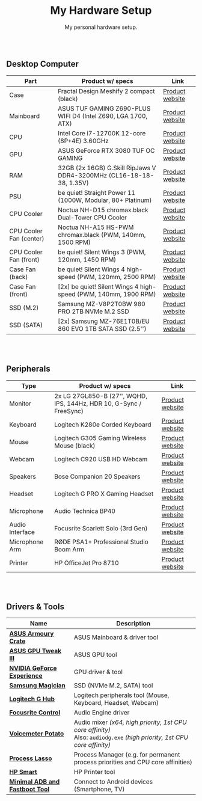 <div align="center">

# My Hardware Setup

My personal hardware setup.

</div>

<br><br>

## Desktop Computer

| Part                    | Product w/ specs                                                     | Link                                                                                                                                                     |
| ----------------------- | -------------------------------------------------------------------- | -------------------------------------------------------------------------------------------------------------------------------------------------------- |
| Case                    | Fractal Design Meshify 2 compact (black)                             | [Product website](https://www.fractal-design.com/products/cases/meshify/meshify-2-compact/)                                                              |
| Mainboard               | ASUS TUF GAMING Z690-PLUS WIFI D4 (Intel Z690, LGA 1700, ATX)        | [Product website](https://www.asus.com/de/Motherboards-Components/Motherboards/TUF-Gaming/TUF-GAMING-Z690-PLUS-WIFI-D4/)                                 |
| CPU                     | Intel Core i7-12700K 12-core (8P+4E) 3.60GHz                         | [Product website](https://www.intel.de/content/www/de/de/products/sku/134594/intel-core-i712700k-processor-25m-cache-up-to-5-00-ghz/specifications.html) |
| GPU                     | ASUS GeForce RTX 3080 TUF OC GAMING                                  | [Product website](https://www.asus.com/de/Motherboards-Components/Graphics-Cards/TUF-Gaming/TUF-RTX3080-O10G-GAMING)                                     |
| RAM                     | 32GB (2x 16GB) G.Skill RipJaws V DDR4-3200MHz (CL16-18-18-38, 1.35V) | [Product website](<https://www.gskill.com/product/165/184/1536110922/F4-3200C16D-32GVKRipjaws-VDDR4-3200MHz-CL16-18-18-38-1.35V32GB-(2x16GB)>)           |
| PSU                     | be quiet! Straight Power 11 (1000W, Modular, 80+ Platinum)           | [Product website](https://www.bequiet.com/de/powersupply/1766)                                                                                           |
| CPU Cooler              | Noctua NH-D15 chromax.black Dual-Tower CPU Cooler                    | [Product website](https://noctua.at/en/nh-d15-chromax-black)                                                                                             |
| CPU Cooler Fan (center) | Noctua NH-A15 HS-PWM chromax.black (PWM, 140mm, 1500 RPM)            | [Product website](https://noctua.at/de/nf-a15-hs-pwm-chromax-black-swap)                                                                                 |
| CPU Cooler Fan (front)  | be quiet! Silent Wings 3 (PWM, 120mm, 1450 RPM)                      | [Product website](https://www.bequiet.com/de/casefans/silent-wings-3/784)                                                                                |
| Case Fan (back)         | be quiet! Silent Wings 4 high-speed (PWM, 120mm, 2500 RPM)           | [Product website](https://www.bequiet.com/de/casefans/3701)                                                                                              |
| Case Fan (front)        | [2x] be quiet! Silent Wings 4 high-speed (PWM, 140mm, 1900 RPM)      | [Product website](https://www.bequiet.com/de/casefans/3704)                                                                                              |
| SSD (M.2)               | Samsung MZ-V8P2T0BW 980 PRO 2TB NVMe M.2 SSD                         | [Product website](https://www.samsung.com/de/memory-storage/nvme-ssd/980-pro-2tb-nvme-pcie-gen-4-mz-v8p2t0bw/)                                           |
| SSD (SATA)              | [2x] Samsung MZ-76E1T0B/EU 860 EVO 1TB SATA SSD (2.5'')              | [Product website](https://www.samsung.com/de/memory-storage/860-evo-sata-3-2-5-inch-ssd/MZ-76E1T0BEU)                                                    |

<br><br>

## Peripherals

| Type            | Product w/ specs                                                    | Link                                                                                                                              |
| --------------- | ------------------------------------------------------------------- | --------------------------------------------------------------------------------------------------------------------------------- |
| Monitor         | 2x LG 27GL850-B (27'', WQHD, IPS, 144Hz, HDR 10, G-Sync / FreeSync) | [Product website](https://www.lg.com/de/monitore/lg-27GL850-B)                                                                    |
| Keyboard        | Logitech K280e Corded Keyboard                                      | [Product website](https://www.logitech.com/de-de/product/corded-keyboard-k280e-business)                                          |
| Mouse           | Logitech G305 Gaming Wireless Mouse (black)                         | [Product website](https://www.logitechg.com/de-de/products/gaming-mice/g305-lightspeed-wireless-gaming-mouse.910-005282.html)     |
| Webcam          | Logitech C920 USB HD Webcam                                         | [Product website](https://www.logitech.com/de-de/product/hd-pro-webcam-c920)                                                      |
| Speakers        | Bose Companion 20 Speakers                                          | [Product website](https://www.bose.de/de_de/products/speakers/stereo_speakers/companion-20-multimedia-speaker-system.html)        |
| Headset         | Logitech G PRO X Gaming Headset                                     | [Product website](https://www.logitechg.com/de-de/products/gaming-audio/pro-x-gaming-headset-blue-voice-mic-tech.981-000818.html) |
| Microphone      | Audio Technica BP40                                                 | [Product website](https://www.audio-technica.com/de-de/bp40)                                                                      |
| Audio Interface | Focusrite Scarlett Solo (3rd Gen)                                   | [Product website](https://focusrite.com/de/audio-interface/scarlett/scarlett-solo)                                                |
| Microphone Arm  | RØDE PSA1+ Professional Studio Boom Arm                             | [Product website](https://rode.com/de/accessories/stands-bars/psa1-plus)                                                          |
| Printer         | HP OfficeJet Pro 8710                                               | [Product website](https://support.hp.com/de-de/drivers/selfservice/hp-officejet-pro-8710-all-in-one-printer-series/7902014)       |

<br><br>

## Drivers & Tools

| Name                                                                                                      | Description                                                                                                               |
| --------------------------------------------------------------------------------------------------------- | ------------------------------------------------------------------------------------------------------------------------- |
| **[ASUS Armoury Crate](https://rog.asus.com/de/armoury-crate)**                                           | ASUS Mainboard & driver tool                                                                                              |
| **[ASUS GPU Tweak III](https://www.asus.com/campaign/GPU-Tweak-III/us/index.php)**                        | ASUS GPU tool                                                                                                             |
| **[NVIDIA GeForce Experience](https://www.nvidia.com/de-de/geforce/geforce-experience)**                  | GPU driver & tool                                                                                                         |
| **[Samsung Magician](https://www.samsung.com/semiconductor/minisite/ssd/download/tools)**                 | SSD (NVMe M.2, SATA) tool                                                                                                 |
| **[Logitech G Hub](https://www.logitechg.com/de-de/innovation/g-hub.html)**                               | Logitech peripherals tool (Mouse, Keyboard, Headset, Webcam)                                                              |
| **[Focusrite Control](https://downloads.focusrite.com/focusrite/scarlett-3rd-gen/scarlett-solo-3rd-gen)** | Audio Engine driver                                                                                                       |
| **[Voicemeter Potato](https://vb-audio.com/Voicemeeter/potato.htm)**                                      | Audio mixer _(x64, high priority, 1st CPU core affinity)_<br>Also: `audiodg.exe` _(high priority, 1st CPU core affinity)_ |
| **[Process Lasso](https://bitsum.com/)**                                                                  | Process Manager (e.g. for permanent process priorities and CPU core affinities)                                           |
| **[HP Smart](https://www.hpsmart.com/at/de)**                                                             | HP Printer tool                                                                                                           |
| **[Minimal ADB and Fastboot Tool](https://androidmtk.com/download-minimal-adb-and-fastboot-tool)**        | Connect to Android devices (Smartphone, TV)                                                                               |
